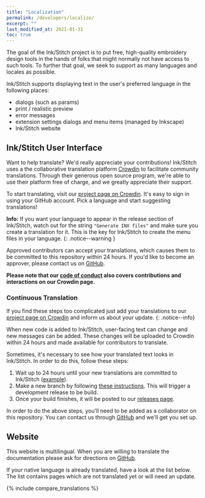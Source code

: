 ```yaml
---
title: "Localization"
permalink: /developers/localize/
excerpt: ""
last_modified_at: 2021-01-31
toc: true
---
```

The goal of the Ink/Stitch project is to put free, high-quality embroidery design tools in the hands of folks that might normally not have access to such tools.  To further that goal, we seek to support as many languages and locales as possible.

Ink/Stitch supports displaying text in the user's preferred language in the following places:
  * dialogs (such as params)
  * print / realistic preview
  * error messages
  * extension settings dialogs and menu items (managed by Inkscape)
  * Ink/Stitch website

## Ink/Stitch User Interface

Want to help translate?  We'd really appreciate your contributions!  Ink/Stitch uses a the collaborative translation platform [Crowdin](http://crowdin.com) to facilitate community translations.  Through their generous open source program, we're able to use their platform free of charge, and we greatly appreciate their support.

To start translating, visit our [project page on Crowdin](https://translate.inkstitch.org).  It's easy to sign in using your GitHub account.  Pick a language and start suggesting translations!

**Info:** If you want your language to appear in the release section of Ink/Stitch, watch out for the string `"Generate INX files"` and make sure you create a translation for it. This is the key for Ink/Stitch to create the menu files in your language.
{: .notice--warning }

Approved contributors can accept your translations, which causes them to be committed to this repository within 24 hours.  If you'd like to become an approver, please contact us on [GitHub](https://github.com/inkstitch/inkstitch/issues).

**Please note that our [code of conduct](CODE_OF_CONDUCT.md) also covers contributions and interactions on our Crowdin page.**

### Continuous Translation

If you find these steps too complicated just add your translations to our [project page on Crowdin](https://crowdin.com/project/inkstitch) and inform us about your update.
{: .notice--info}

When new code is added to Ink/Stitch, user-facing text can change and new messages can be added.  These changes will be uploaded to Crowdin within 24 hours and made available for contributors to translate.

Sometimes, it's necessary to see how your translated text looks in Ink/Stitch.  In order to do this, follow these steps:

1. Wait up to 24 hours until your new translations are committed to Ink/Stitch ([example](https://github.com/inkstitch/inkstitch/commit/96c319f870f7da5370ac4f3378f2cf6de0e0ccde)).
2. Make a new branch by following [these instructions](https://help.github.com/articles/creating-and-deleting-branches-within-your-repository/). This will trigger a development release to be build.
3. Once your build finishes, it will be posted to our [releases page](https://github.com/inkstitch/inkstitch/releases).

In order to do the above steps, you'll need to be added as a collaborator on this repository.  You can contact us through [GitHub](https://github.com/inkstitch/inkstitch/issues) and we'll get you set up.

## Website

This website is multilingual. When you are willing to translate the documentation please ask for directions on [GitHub](https://github.com/inkstitch/inkstitch/issues).

If your native language is already translated, have a look at the list below. The list contains pages which are not translated yet or will need an update.

{% include compare_translations %}
